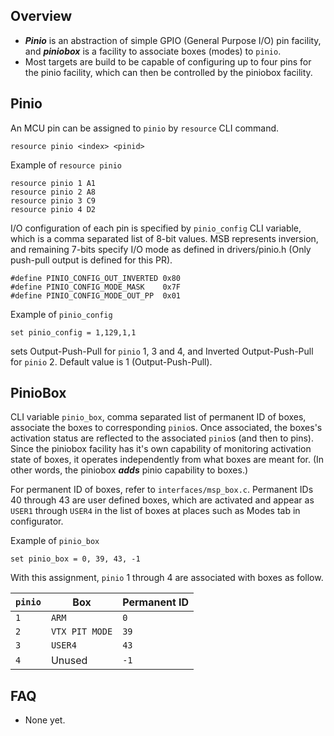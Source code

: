 ## Overview

- _**Pinio**_ is an abstraction of simple GPIO (General Purpose I/O) pin facility, and _**piniobox**_ is a facility to associate boxes (modes) to `pinio`.
- Most targets are build to be capable of configuring up to four pins for the pinio facility, which can then be controlled by the piniobox facility.

## Pinio

An MCU pin can be assigned to `pinio` by `resource` CLI command.
```
resource pinio <index> <pinid>
```
Example of `resource pinio`
```
resource pinio 1 A1
resource pinio 2 A8
resource pinio 3 C9
resource pinio 4 D2
```

I/O configuration of each pin is specified by `pinio_config` CLI variable, which is a comma separated list of 8-bit values. MSB represents inversion, and remaining 7-bits specify I/O mode as defined in drivers/pinio.h (Only push-pull output is defined for this PR).
```
#define PINIO_CONFIG_OUT_INVERTED 0x80
#define PINIO_CONFIG_MODE_MASK    0x7F
#define PINIO_CONFIG_MODE_OUT_PP  0x01
```

Example of `pinio_config`
```
set pinio_config = 1,129,1,1
```
sets Output-Push-Pull for `pinio` 1, 3 and 4, and Inverted Output-Push-Pull for `pinio` 2. Default value is 1 (Output-Push-Pull).

## PinioBox

CLI variable `pinio_box`, comma separated list of permanent ID of boxes, associate the boxes to corresponding `pinio`s. Once associated, the boxes's activation status are reflected to the associated `pinio`s (and then to pins). Since the piniobox facility has it's own capability of monitoring activation state of boxes, it operates independently from what boxes are meant for. (In other words, the piniobox _**adds**_ pinio capability to boxes.)

For permanent ID of boxes, refer to `interfaces/msp_box.c`.
Permanent IDs 40 through 43 are user defined boxes, which are activated and appear as `USER1` through `USER4` in the list of boxes at places such as Modes tab in configurator.

Example of `pinio_box`
```
set pinio_box = 0, 39, 43, -1
```
With this assignment, `pinio` 1 through 4 are associated with boxes as follow.

| `pinio` | Box | Permanent ID |
|----|----|----|
|`1` | `ARM` | `0` |
|`2` | `VTX PIT MODE` | `39` |
|`3` | `USER4` | `43` |
|`4` | Unused | `-1` |

## FAQ
- None yet.
